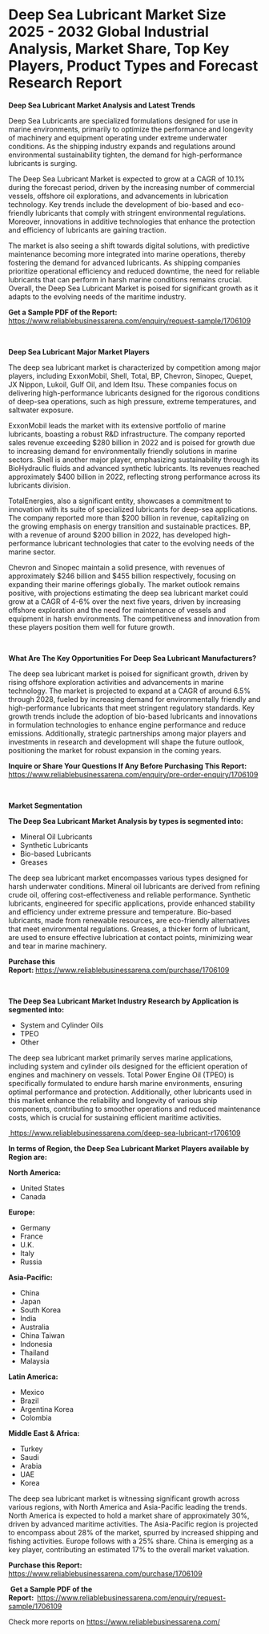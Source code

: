 <p><h1>Deep Sea Lubricant Market Size 2025 - 2032 Global Industrial Analysis, Market Share, Top Key Players, Product Types and Forecast Research Report</h1></p><p><strong>Deep Sea Lubricant Market Analysis and Latest Trends</strong></p>
<p><p>Deep Sea Lubricants are specialized formulations designed for use in marine environments, primarily to optimize the performance and longevity of machinery and equipment operating under extreme underwater conditions. As the shipping industry expands and regulations around environmental sustainability tighten, the demand for high-performance lubricants is surging. </p><p>The Deep Sea Lubricant Market is expected to grow at a CAGR of 10.1% during the forecast period, driven by the increasing number of commercial vessels, offshore oil explorations, and advancements in lubrication technology. Key trends include the development of bio-based and eco-friendly lubricants that comply with stringent environmental regulations. Moreover, innovations in additive technologies that enhance the protection and efficiency of lubricants are gaining traction.</p><p>The market is also seeing a shift towards digital solutions, with predictive maintenance becoming more integrated into marine operations, thereby fostering the demand for advanced lubricants. As shipping companies prioritize operational efficiency and reduced downtime, the need for reliable lubricants that can perform in harsh marine conditions remains crucial. Overall, the Deep Sea Lubricant Market is poised for significant growth as it adapts to the evolving needs of the maritime industry.</p></p>
<p><strong>Get a Sample PDF of the Report:&nbsp;</strong> <a href="https://www.reliablebusinessarena.com/enquiry/request-sample/1706109?utm_campaign=2110&utm_medium=2&utm_source=Github&utm_content=ia&utm_term=27032025&utm_id=deep-sea-lubricant">https://www.reliablebusinessarena.com/enquiry/request-sample/1706109</a></p>
<p>&nbsp;</p>
<p><strong>Deep Sea Lubricant Major Market Players</strong></p>
<p><p>The deep sea lubricant market is characterized by competition among major players, including ExxonMobil, Shell, Total, BP, Chevron, Sinopec, Quepet, JX Nippon, Lukoil, Gulf Oil, and Idem Itsu. These companies focus on delivering high-performance lubricants designed for the rigorous conditions of deep-sea operations, such as high pressure, extreme temperatures, and saltwater exposure.</p><p>ExxonMobil leads the market with its extensive portfolio of marine lubricants, boasting a robust R&D infrastructure. The company reported sales revenue exceeding $280 billion in 2022 and is poised for growth due to increasing demand for environmentally friendly solutions in marine sectors. Shell is another major player, emphasizing sustainability through its BioHydraulic fluids and advanced synthetic lubricants. Its revenues reached approximately $400 billion in 2022, reflecting strong performance across its lubricants division.</p><p>TotalEnergies, also a significant entity, showcases a commitment to innovation with its suite of specialized lubricants for deep-sea applications. The company reported more than $200 billion in revenue, capitalizing on the growing emphasis on energy transition and sustainable practices. BP, with a revenue of around $200 billion in 2022, has developed high-performance lubricant technologies that cater to the evolving needs of the marine sector.</p><p>Chevron and Sinopec maintain a solid presence, with revenues of approximately $246 billion and $455 billion respectively, focusing on expanding their marine offerings globally. The market outlook remains positive, with projections estimating the deep sea lubricant market could grow at a CAGR of 4-6% over the next five years, driven by increasing offshore exploration and the need for maintenance of vessels and equipment in harsh environments. The competitiveness and innovation from these players position them well for future growth.</p></p>
<p>&nbsp;</p>
<p><strong>What Are The Key Opportunities For Deep Sea Lubricant Manufacturers?</strong></p>
<p><p>The deep sea lubricant market is poised for significant growth, driven by rising offshore exploration activities and advancements in marine technology. The market is projected to expand at a CAGR of around 6.5% through 2028, fueled by increasing demand for environmentally friendly and high-performance lubricants that meet stringent regulatory standards. Key growth trends include the adoption of bio-based lubricants and innovations in formulation technologies to enhance engine performance and reduce emissions. Additionally, strategic partnerships among major players and investments in research and development will shape the future outlook, positioning the market for robust expansion in the coming years.</p></p>
<p><strong>Inquire or Share Your Questions If Any Before Purchasing This Report:</strong> <a href="https://www.reliablebusinessarena.com/enquiry/pre-order-enquiry/1706109?utm_campaign=2110&utm_medium=2&utm_source=Github&utm_content=ia&utm_term=27032025&utm_id=deep-sea-lubricant">https://www.reliablebusinessarena.com/enquiry/pre-order-enquiry/1706109</a></p>
<p>&nbsp;</p>
<p><strong>Market Segmentation</strong></p>
<p><strong>The Deep Sea Lubricant Market Analysis by types is segmented into:</strong></p>
<p><ul><li>Mineral Oil Lubricants</li><li>Synthetic Lubricants</li><li>Bio-based Lubricants</li><li>Greases</li></ul></p>
<p><p>The deep sea lubricant market encompasses various types designed for harsh underwater conditions. Mineral oil lubricants are derived from refining crude oil, offering cost-effectiveness and reliable performance. Synthetic lubricants, engineered for specific applications, provide enhanced stability and efficiency under extreme pressure and temperature. Bio-based lubricants, made from renewable resources, are eco-friendly alternatives that meet environmental regulations. Greases, a thicker form of lubricant, are used to ensure effective lubrication at contact points, minimizing wear and tear in marine machinery.</p></p>
<p><strong>Purchase this Report:&nbsp;</strong><a href="https://www.reliablebusinessarena.com/purchase/1706109?utm_campaign=2110&utm_medium=2&utm_source=Github&utm_content=ia&utm_term=27032025&utm_id=deep-sea-lubricant">https://www.reliablebusinessarena.com/purchase/1706109</a></p>
<p>&nbsp;</p>
<p><strong>The Deep Sea Lubricant Market Industry Research by Application is segmented into:</strong></p>
<p><ul><li>System and Cylinder Oils</li><li>TPEO</li><li>Other</li></ul></p>
<p><p>The deep sea lubricant market primarily serves marine applications, including system and cylinder oils designed for the efficient operation of engines and machinery on vessels. Total Power Engine Oil (TPEO) is specifically formulated to endure harsh marine environments, ensuring optimal performance and protection. Additionally, other lubricants used in this market enhance the reliability and longevity of various ship components, contributing to smoother operations and reduced maintenance costs, which is crucial for sustaining efficient maritime activities.</p></p>
<p><a href="https://www.reliablebusinessarena.com/deep-sea-lubricant-r1706109?utm_campaign=2110&utm_medium=2&utm_source=Github&utm_content=ia&utm_term=27032025&utm_id=deep-sea-lubricant">&nbsp;https://www.reliablebusinessarena.com/deep-sea-lubricant-r1706109</a></p>
<p><strong>In terms of Region, the Deep Sea Lubricant Market Players available by Region are:</strong></p>
<p>
    <p> <strong> North America: </strong>
        <ul>
            <li>United States</li>
            <li>Canada</li>
        </ul>
        </p> 
    <p> <strong> Europe: </strong>
        <ul>
            <li>Germany</li>
            <li>France</li>
            <li>U.K.</li>
            <li>Italy</li>
            <li>Russia</li>
        </ul>
        </p> 
    <p> <strong> Asia-Pacific: </strong>
        <ul>
            <li>China</li>
            <li>Japan</li>
            <li>South Korea</li>
            <li>India</li>
            <li>Australia</li>
            <li>China Taiwan</li>
            <li>Indonesia</li>
            <li>Thailand</li>
            <li>Malaysia</li>
        </ul>
        </p> 
    <p> <strong> Latin America: </strong>
        <ul>
            <li>Mexico</li>
            <li>Brazil</li>
            <li>Argentina Korea</li>
            <li>Colombia</li>
        </ul>
        </p> 
    <p> <strong> Middle East & Africa: </strong>
        <ul>
            <li>Turkey</li>
            <li>Saudi</li>
            <li>Arabia</li>
            <li>UAE</li>
            <li>Korea</li>
        </ul>
    </p>
    </p>
<p><p>The deep sea lubricant market is witnessing significant growth across various regions, with North America and Asia-Pacific leading the trends. North America is expected to hold a market share of approximately 30%, driven by advanced maritime activities. The Asia-Pacific region is projected to encompass about 28% of the market, spurred by increased shipping and fishing activities. Europe follows with a 25% share. China is emerging as a key player, contributing an estimated 17% to the overall market valuation.</p></p>
<p><strong>Purchase this Report: </strong><a href="https://www.reliablebusinessarena.com/purchase/1706109?utm_campaign=2110&utm_medium=2&utm_source=Github&utm_content=ia&utm_term=27032025&utm_id=deep-sea-lubricant">https://www.reliablebusinessarena.com/purchase/1706109</a></p>
<p>&nbsp;<strong>Get a Sample PDF of the Report:&nbsp;&nbsp;</strong><a href="https://www.reliablebusinessarena.com/enquiry/request-sample/1706109?utm_campaign=2110&utm_medium=2&utm_source=Github&utm_content=ia&utm_term=27032025&utm_id=deep-sea-lubricant">https://www.reliablebusinessarena.com/enquiry/request-sample/1706109</a></p>
<p><strong></strong></p>
<p>Check more reports on <a href="https://www.reliablebusinessarena.com/?utm_campaign=2110&utm_medium=2&utm_source=Github&utm_content=ia&utm_term=27032025&utm_id=deep-sea-lubricant">https://www.reliablebusinessarena.com/</a></p>